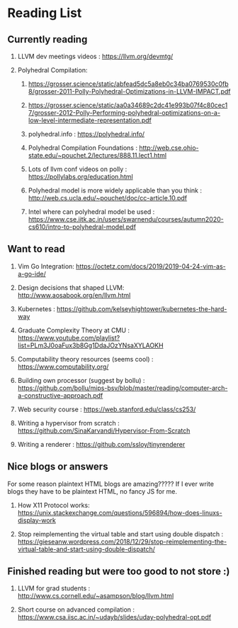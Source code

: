 # Reading List

## Currently reading

1. LLVM dev meetings videos : https://llvm.org/devmtg/

1. Polyhedral Compilation:
    1. https://grosser.science/static/abfead5dc5a8eb0c34ba0769530c0fb8/grosser-2011-Polly-Polyhedral-Optimizations-in-LLVM-IMPACT.pdf

    1. https://grosser.science/static/aa0a34689c2dc41e993b07f4c80cec17/grosser-2012-Polly-Performing-polyhedral-optimizations-on-a-low-level-intermediate-representation.pdf

    1. polyhedral.info : https://polyhedral.info/
    
    1. Polyhedral Compilation Foundations : http://web.cse.ohio-state.edu/~pouchet.2/lectures/888.11.lect1.html

    1. Lots of llvm conf videos on polly : https://pollylabs.org/education.html

    1. Polyhedral model is more widely applicable than you think : http://web.cs.ucla.edu/~pouchet/doc/cc-article.10.pdf

    1. Intel where can polyhedral model be used : https://www.cse.iitk.ac.in/users/swarnendu/courses/autumn2020-cs610/intro-to-polyhedral-model.pdf

## Want to read

1. Vim Go Integration: https://octetz.com/docs/2019/2019-04-24-vim-as-a-go-ide/

1. Design decisions that shaped LLVM: http://www.aosabook.org/en/llvm.html 

1. Kubernetes : https://github.com/kelseyhightower/kubernetes-the-hard-way

1. Graduate Complexity Theory at CMU : https://www.youtube.com/playlist?list=PLm3J0oaFux3b8Gg1DdaJOzYNsaXYLAOKH

1. Computability theory resources (seems cool) : https://www.computability.org/

1. Building own processor (suggest by bollu) :  https://github.com/bollu/mips-bsv/blob/master/reading/computer-arch-a-constructive-approach.pdf

1. Web security course : https://web.stanford.edu/class/cs253/

1. Writing a hypervisor from scratch : https://github.com/SinaKarvandi/Hypervisor-From-Scratch

1. Writing a renderer : https://github.com/ssloy/tinyrenderer

## Nice blogs or answers

For some reason plaintext HTML blogs are amazing????? If I ever write blogs
they have to be plaintext HTML, no fancy JS for me.

1. How X11 Protocol works: https://unix.stackexchange.com/questions/596894/how-does-linuxs-display-work

1. Stop reimplementing the virtual table and start using double dispatch : https://gieseanw.wordpress.com/2018/12/29/stop-reimplementing-the-virtual-table-and-start-using-double-dispatch/

## Finished reading but were too good to not store :)

1. LLVM for grad students : http://www.cs.cornell.edu/~asampson/blog/llvm.html

1. Short course on advanced compilation : https://www.csa.iisc.ac.in/~udayb/slides/uday-polyhedral-opt.pdf
